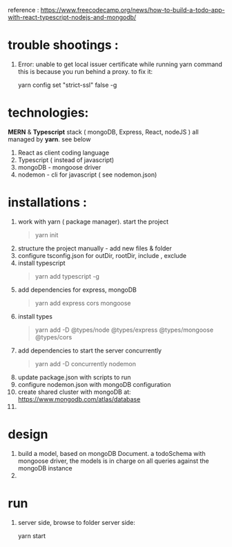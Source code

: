 reference : https://www.freecodecamp.org/news/how-to-build-a-todo-app-with-react-typescript-nodejs-and-mongodb/
# trouble shootings :

1. Error: unable to get local issuer certificate while running yarn command
    this is because you run behind a proxy. to fix it:

   yarn config set "strict-ssl" false -g
# technologies:
 **MERN** & **Typescript** stack ( mongoDB, Express, React, nodeJS ) all managed by **yarn**. see below
1. React as client coding language
2. Typescript ( instead of javascript)
3. mongoDB - mongoose driver 
4. nodemon - cli for javascript ( see nodemon.json)

# installations :
1. work with yarn ( package manager). start the project
    > yarn init
2. structure the project manually - add new files & folder
3. configure tsconfig.json for outDir, rootDir, include , exclude
4. install typescript
    > yarn add typescript -g
5. add dependencies for express, mongoDB
    > yarn add express cors mongoose
6. install types
    > yarn add -D @types/node @types/express @types/mongoose @types/cors
7. add dependencies to start the server concurrently
    > yarn add -D concurrently nodemon
8. update package.json with scripts to run
9. configure nodemon.json with mongoDB configuration
10. create shared cluster with mongoDB at: https://www.mongodb.com/atlas/database
11. 

# design
1. build a model, based on mongoDB Document. a todoSchema 
   with mongoose driver, the models is in charge on all queries against the mongoDB instance
2. 


# run
1. server side, browse to folder server side:
   
   yarn start
